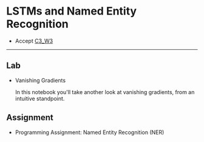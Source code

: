 # LSTMs and Named Entity Recognition

- Accept [C3_W3](https://classroom.github.com/a/8azcccn6)

---

## Lab

- Vanishing Gradients

  In this notebook you'll take another look at vanishing gradients, from an intuitive standpoint.

## Assignment

- Programming Assignment: Named Entity Recognition (NER)
